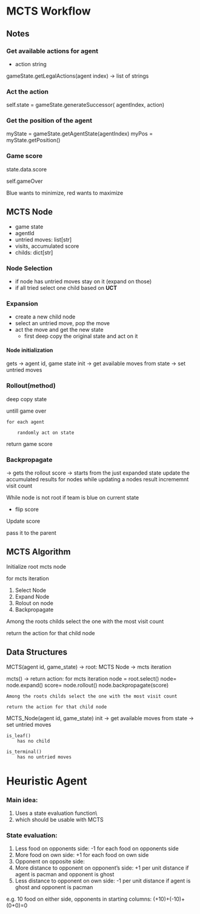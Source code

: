 # MCTS Workflow
## Notes

### Get available actions for agent 
- action string

gameState.getLegalActions(agent index) -> list of strings


### Act the action
self.state = gameState.generateSuccessor( agentIndex, action)


### Get the position of the agent
myState = gameState.getAgentState(agentIndex)
myPos = myState.getPosition()

### Game score

state.data.score

self.gameOver

Blue wants to minimize, red wants to maximize

## MCTS Node

- game state
- agentId
- untried moves: list[str]
- visits, accumulated score
- childs: dict[str]

### Node Selection

- if node has untried moves stay on it (expand on those)
- if all tried select one child based on **UCT**

### Expansion
- create a new child node
- select an untried move, pop the move
- act the move and get the new state
    - first deep copy the original state and act on it

#### Node initialization
gets -> agent id, game state
init
    -> get available moves from state -> set untried moves

### Rollout(method)

deep copy state

untill game over

    for each agent

        randomly act on state
return game score
    
### Backpropagate
-> gets the rollout score
-> starts from the just expanded state
update the accumulated results for nodes 
while updating a nodes result incrememnt visit count

While node is not root
if team is blue on current state
- flip score  

Update score

pass it to the parent


## MCTS Algorithm

Initialize root mcts node

for mcts iteration
1. Select Node
2. Expand Node
3. Rolout on node
4. Backpropagate

Among the roots childs select the one with the most visit count 

return the action for that child node



## Data Structures

MCTS(agent id, game_state)
-> root: MCTS Node
-> mcts iteration

mcts() -> return action:
    for mcts iteration
        node = root.select()
        node= node.expand()
        score= node.rollout()
        node.backpropagate(score)

    Among the roots childs select the one with the most visit count 

    return the action for that child node



MCTS_Node(agent id, game_state)
    init
    -> get available moves from state -> set untried moves


    is_leaf()
        has no child

    is_terminal()
        has no untried moves



# Heuristic Agent
### Main idea:
1. Uses a state evaluation function\
2. which should be usable with MCTS
### State evaluation:
1. Less food on opponents side: -1 for each food on opponents side
2. More food on own side: +1 for each food on own side
3. Opponent on opposite side: 
4. More distance to opponent on opponent’s side: +1 per unit distance if agent is pacman and opponent is ghost
5. Less distance to opponent on own side: -1 per unit distance if agent is ghost and opponent is pacman

e.g. 10 food on either side, opponents in starting columns: (+10)+(-10)+(0+0)=0
